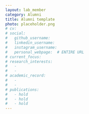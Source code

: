 ```yaml
---
layout: lab_member
category: Alumni
title: Alumni template
photo: placeholder.png
# cv:
# social:
#   github_username:
#   linkedin_username:
#   instagram_username:
#   personal_webpage:  # ENTIRE URL
# current_focus:
# research_interests:
#   -
#   -
# academic_record:
#   -
#   -
# publications:
#   - hold
#   - hold
#   - hold
---
```

